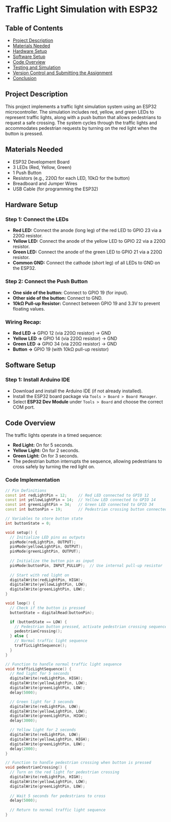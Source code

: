 # Traffic Light Simulation with ESP32

## Table of Contents
- [Project Description](#project-description)
- [Materials Needed](#materials-needed)
- [Hardware Setup](#hardware-setup)
- [Software Setup](#software-setup)
- [Code Overview](#code-overview)
- [Testing and Simulation](#testing-and-simulation)
- [Version Control and Submitting the Assignment](#version-control-and-submitting-the-assignment)
- [Conclusion](#conclusion)

## Project Description
This project implements a traffic light simulation system using an ESP32 microcontroller. The simulation includes red, yellow, and green LEDs to represent traffic lights, along with a push button that allows pedestrians to request a safe crossing. The system cycles through the traffic lights and accommodates pedestrian requests by turning on the red light when the button is pressed.

## Materials Needed
- ESP32 Development Board
- 3 LEDs (Red, Yellow, Green)
- 1 Push Button
- Resistors (e.g., 220Ω for each LED, 10kΩ for the button)
- Breadboard and Jumper Wires
- USB Cable (for programming the ESP32)

## Hardware Setup
### Step 1: Connect the LEDs
- **Red LED:** Connect the anode (long leg) of the red LED to GPIO 23 via a 220Ω resistor.
- **Yellow LED:** Connect the anode of the yellow LED to GPIO 22 via a 220Ω resistor.
- **Green LED:** Connect the anode of the green LED to GPIO 21 via a 220Ω resistor.
- **Common GND:** Connect the cathode (short leg) of all LEDs to GND on the ESP32.

### Step 2: Connect the Push Button
- **One side of the button:** Connect to GPIO 19 (for input).
- **Other side of the button:** Connect to GND.
- **10kΩ Pull-up Resistor:** Connect between GPIO 19 and 3.3V to prevent floating values.

### Wiring Recap:
- **Red LED →** GPIO 12 (via 220Ω resistor) → GND
- **Yellow LED →** GPIO 14 (via 220Ω resistor) → GND
- **Green LED →** GPIO 34 (via 220Ω resistor) → GND
- **Button →** GPIO 19 (with 10kΩ pull-up resistor)

## Software Setup
### Step 1: Install Arduino IDE
- Download and install the Arduino IDE (if not already installed).
- Install the ESP32 board package via `Tools > Board > Board Manager`.
- Select **ESP32 Dev Module** under `Tools > Board` and choose the correct COM port.

## Code Overview
The traffic lights operate in a timed sequence:
- **Red Light:** On for 5 seconds.
- **Yellow Light:** On for 2 seconds.
- **Green Light:** On for 3 seconds.
- The pedestrian button interrupts the sequence, allowing pedestrians to cross safely by turning the red light on.

### Code Implementation
```cpp
// Pin Definitions
const int redLightPin = 12;     // Red LED connected to GPIO 12
const int yellowLightPin = 14;  // Yellow LED connected to GPIO 14
const int greenLightPin = 34;   // Green LED connected to GPIO 34
const int buttonPin = 19;       // Pedestrian crossing button connected to GPIO 19

// Variables to store button state
int buttonState = 0;

void setup() {
  // Initialize LED pins as outputs
  pinMode(redLightPin, OUTPUT);
  pinMode(yellowLightPin, OUTPUT);
  pinMode(greenLightPin, OUTPUT);
  
  // Initialize the button pin as input
  pinMode(buttonPin, INPUT_PULLUP);  // Use internal pull-up resistor
  
  // Start with red light on
  digitalWrite(redLightPin, HIGH);
  digitalWrite(yellowLightPin, LOW);
  digitalWrite(greenLightPin, LOW);
}

void loop() {
  // Check if the button is pressed
  buttonState = digitalRead(buttonPin);

  if (buttonState == LOW) {
    // Pedestrian button pressed, activate pedestrian crossing sequence
    pedestrianCrossing();
  } else {
    // Normal traffic light sequence
    trafficLightSequence();
  }
}

// Function to handle normal traffic light sequence
void trafficLightSequence() {
  // Red light for 5 seconds
  digitalWrite(redLightPin, HIGH);
  digitalWrite(yellowLightPin, LOW);
  digitalWrite(greenLightPin, LOW);
  delay(5000);

  // Green light for 3 seconds
  digitalWrite(redLightPin, LOW);
  digitalWrite(yellowLightPin, LOW);
  digitalWrite(greenLightPin, HIGH);
  delay(3000);

  // Yellow light for 2 seconds
  digitalWrite(redLightPin, LOW);
  digitalWrite(yellowLightPin, HIGH);
  digitalWrite(greenLightPin, LOW);
  delay(2000);
}

// Function to handle pedestrian crossing when button is pressed
void pedestrianCrossing() {
  // Turn on the red light for pedestrian crossing
  digitalWrite(redLightPin, HIGH);
  digitalWrite(yellowLightPin, LOW);
  digitalWrite(greenLightPin, LOW);
  
  // Wait 5 seconds for pedestrians to cross
  delay(5000);
  
  // Return to normal traffic light sequence
}
